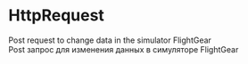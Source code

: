 # HttpRequest
Post request to change data in the simulator FlightGear  
Post запрос для изменения данных в симуляторе FlightGear
